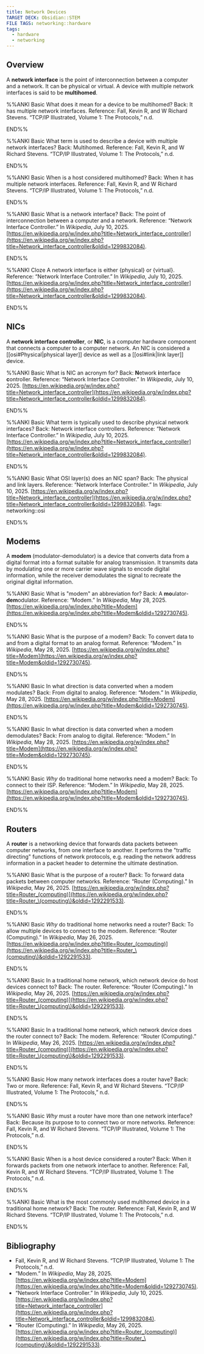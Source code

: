 ```yaml
---
title: Network Devices
TARGET DECK: Obsidian::STEM
FILE TAGS: networking::hardware
tags:
  - hardware
  - networking
---
```


## Overview

A **network interface** is the point of interconnection between a computer and a network. It can be physical or virtual. A device with multiple network interfaces is said to be **multihomed**.

%%ANKI
Basic
What does it mean for a device to be multihomed?
Back: It has multiple network interfaces.
Reference: Fall, Kevin R, and W Richard Stevens. “TCP/IP Illustrated, Volume 1: The Protocols,” n.d.
<!--ID: 1750171974186-->
END%%

%%ANKI
Basic
What term is used to describe a device with multiple network interfaces?
Back: Multihomed.
Reference: Fall, Kevin R, and W Richard Stevens. “TCP/IP Illustrated, Volume 1: The Protocols,” n.d.
<!--ID: 1750171974195-->
END%%

%%ANKI
Basic
When is a host considered multihomed?
Back: When it has multiple network interfaces.
Reference: Fall, Kevin R, and W Richard Stevens. “TCP/IP Illustrated, Volume 1: The Protocols,” n.d.
<!--ID: 1750171974198-->
END%%

%%ANKI
Basic
What is a network interface?
Back: The point of interconnection between a computer and a network.
Reference: “Network Interface Controller.” In _Wikipedia_, July 10, 2025. [https://en.wikipedia.org/w/index.php?title=Network_interface_controller](https://en.wikipedia.org/w/index.php?title=Network_interface_controller&oldid=1299832084).
<!--ID: 1752196389610-->
END%%

%%ANKI
Cloze
A network interface is either {physical} or {virtual}.
Reference: “Network Interface Controller.” In _Wikipedia_, July 10, 2025. [https://en.wikipedia.org/w/index.php?title=Network_interface_controller](https://en.wikipedia.org/w/index.php?title=Network_interface_controller&oldid=1299832084).
<!--ID: 1752196389619-->
END%%

## NICs

A **network interface controller**, or **NIC**, is a computer hardware component that connects a computer to a computer network. An NIC is considered a [[osi#Physical|physical layer]] device as well as a [[osi#link|link layer]] device.

%%ANKI
Basic
What is NIC an acronym for?
Back: **N**etwork **i**nterface **c**ontroller.
Reference: “Network Interface Controller.” In _Wikipedia_, July 10, 2025. [https://en.wikipedia.org/w/index.php?title=Network_interface_controller](https://en.wikipedia.org/w/index.php?title=Network_interface_controller&oldid=1299832084).
<!--ID: 1752196389626-->
END%%

%%ANKI
Basic
What term is typically used to describe physical network interfaces?
Back: Network interface controllers.
Reference: “Network Interface Controller.” In _Wikipedia_, July 10, 2025. [https://en.wikipedia.org/w/index.php?title=Network_interface_controller](https://en.wikipedia.org/w/index.php?title=Network_interface_controller&oldid=1299832084).
<!--ID: 1752196389628-->
END%%

%%ANKI
Basic
What OSI layer(s) does an NIC span?
Back: The physical and link layers.
Reference: “Network Interface Controller.” In _Wikipedia_, July 10, 2025. [https://en.wikipedia.org/w/index.php?title=Network_interface_controller](https://en.wikipedia.org/w/index.php?title=Network_interface_controller&oldid=1299832084).
Tags: networking::osi
<!--ID: 1752196389631-->
END%%

## Modems

A **modem** (modulator-demodulator) is a device that converts data from a digital format into a format suitable for analog transmission. It transmits data by modulating one or more carrier wave signals to encode digital information, while the receiver demodulates the signal to recreate the original digital information.

%%ANKI
Basic
What is "modem" an abbreviation for?
Back: A **mo**ulator-**dem**odulator.
Reference: “Modem.” In _Wikipedia_, May 28, 2025. [https://en.wikipedia.org/w/index.php?title=Modem](https://en.wikipedia.org/w/index.php?title=Modem&oldid=1292730745).
<!--ID: 1750171974203-->
END%%

%%ANKI
Basic
What is the purpose of a modem?
Back: To convert data to and from a digital format to an analog format.
Reference: “Modem.” In _Wikipedia_, May 28, 2025. [https://en.wikipedia.org/w/index.php?title=Modem](https://en.wikipedia.org/w/index.php?title=Modem&oldid=1292730745).
<!--ID: 1750171974205-->
END%%

%%ANKI
Basic
In what direction is data converted when a modem modulates?
Back: From digital to analog.
Reference: “Modem.” In _Wikipedia_, May 28, 2025. [https://en.wikipedia.org/w/index.php?title=Modem](https://en.wikipedia.org/w/index.php?title=Modem&oldid=1292730745).
<!--ID: 1750171974208-->
END%%

%%ANKI
Basic
In what direction is data converted when a modem demodulates?
Back: From analog to digital.
Reference: “Modem.” In _Wikipedia_, May 28, 2025. [https://en.wikipedia.org/w/index.php?title=Modem](https://en.wikipedia.org/w/index.php?title=Modem&oldid=1292730745).
<!--ID: 1750171974211-->
END%%

%%ANKI
Basic
*Why* do traditional home networks need a modem?
Back: To connect to their ISP.
Reference: “Modem.” In _Wikipedia_, May 28, 2025. [https://en.wikipedia.org/w/index.php?title=Modem](https://en.wikipedia.org/w/index.php?title=Modem&oldid=1292730745).
<!--ID: 1750171974214-->
END%%

## Routers

A **router** is a networking device that forwards data packets between computer networks, from one interface to another. It performs the "traffic directing" functions of network protocols, e.g. reading the network address information in a packet header to determine the ultimate destination.

%%ANKI
Basic
What is the purpose of a router?
Back: To forward data packets between computer networks.
Reference: “Router (Computing).” In _Wikipedia_, May 26, 2025. [https://en.wikipedia.org/w/index.php?title=Router_(computing)](https://en.wikipedia.org/w/index.php?title=Router_\(computing\)&oldid=1292291533).
<!--ID: 1750171974216-->
END%%

%%ANKI
Basic
*Why* do traditional home networks need a router?
Back: To allow multiple devices to connect to the modem.
Reference: “Router (Computing).” In _Wikipedia_, May 26, 2025. [https://en.wikipedia.org/w/index.php?title=Router_(computing)](https://en.wikipedia.org/w/index.php?title=Router_\(computing\)&oldid=1292291533).
<!--ID: 1750171974219-->
END%%

%%ANKI
Basic
In a traditional home network, which network device do host devices connect to?
Back: The router.
Reference: “Router (Computing).” In _Wikipedia_, May 26, 2025. [https://en.wikipedia.org/w/index.php?title=Router_(computing)](https://en.wikipedia.org/w/index.php?title=Router_\(computing\)&oldid=1292291533).
<!--ID: 1750171974222-->
END%%

%%ANKI
Basic
In a traditional home network, which network device does the router connect to?
Back: The modem.
Reference: “Router (Computing).” In _Wikipedia_, May 26, 2025. [https://en.wikipedia.org/w/index.php?title=Router_(computing)](https://en.wikipedia.org/w/index.php?title=Router_\(computing\)&oldid=1292291533).
<!--ID: 1750171974225-->
END%%

%%ANKI
Basic
How many network interfaces does a router have?
Back: Two or more.
Reference: Fall, Kevin R, and W Richard Stevens. “TCP/IP Illustrated, Volume 1: The Protocols,” n.d.
<!--ID: 1750171974228-->
END%%

%%ANKI
Basic
*Why* must a router have more than one network interface?
Back: Because its purpose to to connect two or more networks.
Reference: Fall, Kevin R, and W Richard Stevens. “TCP/IP Illustrated, Volume 1: The Protocols,” n.d.
<!--ID: 1750171974231-->
END%%

%%ANKI
Basic
When is a host device considered a router?
Back: When it forwards packets from one network interface to another.
Reference: Fall, Kevin R, and W Richard Stevens. “TCP/IP Illustrated, Volume 1: The Protocols,” n.d.
<!--ID: 1750171974234-->
END%%

%%ANKI
Basic
What is the most commonly used multihomed device in a traditional home network?
Back: The router.
Reference: Fall, Kevin R, and W Richard Stevens. “TCP/IP Illustrated, Volume 1: The Protocols,” n.d.
<!--ID: 1750171974200-->
END%%

## Bibliography

* Fall, Kevin R, and W Richard Stevens. “TCP/IP Illustrated, Volume 1: The Protocols,” n.d.
* “Modem.” In _Wikipedia_, May 28, 2025. [https://en.wikipedia.org/w/index.php?title=Modem](https://en.wikipedia.org/w/index.php?title=Modem&oldid=1292730745).
* “Network Interface Controller.” In _Wikipedia_, July 10, 2025. [https://en.wikipedia.org/w/index.php?title=Network_interface_controller](https://en.wikipedia.org/w/index.php?title=Network_interface_controller&oldid=1299832084).
* “Router (Computing).” In _Wikipedia_, May 26, 2025. [https://en.wikipedia.org/w/index.php?title=Router_(computing)](https://en.wikipedia.org/w/index.php?title=Router_\(computing\)&oldid=1292291533).